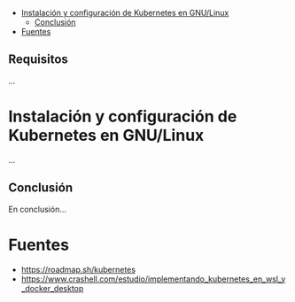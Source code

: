 - [Instalación y configuración de Kubernetes en GNU/Linux](#instalación-y-configuración-de-kubernetes-en-gnulinux)
  - [Conclusión](#conclusión)
- [Fuentes](#fuentes)

## Requisitos

...

# Instalación y configuración de Kubernetes en GNU/Linux

...

## Conclusión

En conclusión...

# Fuentes
 
- https://roadmap.sh/kubernetes
- https://www.crashell.com/estudio/implementando_kubernetes_en_wsl_y_docker_desktop
